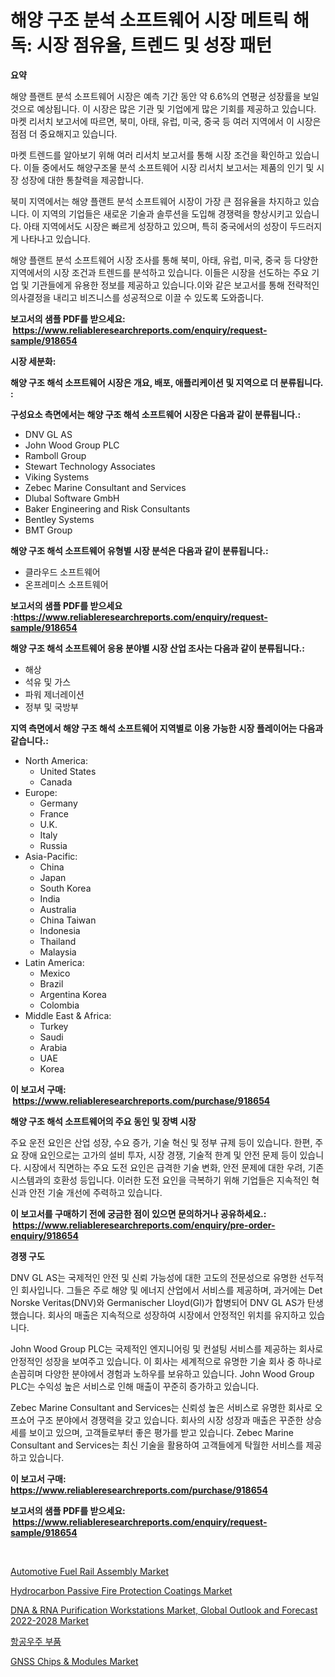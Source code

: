 <p><h1>해양 구조 분석 소프트웨어 시장 메트릭 해독: 시장 점유율, 트렌드 및 성장 패턴</h1></p><p><strong>요약</strong></p>
<p><p>해양 플랜트 분석 소프트웨어 시장은 예측 기간 동안 약 6.6%의 연평균 성장률을 보일 것으로 예상됩니다. 이 시장은 많은 기관 및 기업에게 많은 기회를 제공하고 있습니다. 마켓 리서치 보고서에 따르면, 북미, 아태, 유럽, 미국, 중국 등 여러 지역에서 이 시장은 점점 더 중요해지고 있습니다.</p><p>마켓 트렌드를 알아보기 위해 여러 리서치 보고서를 통해 시장 조건을 확인하고 있습니다. 이들 중에서도 해양구조물 분석 소프트웨어 시장 리서치 보고서는 제품의 인기 및 시장 성장에 대한 통찰력을 제공합니다.</p><p>북미 지역에서는 해양 플랜트 분석 소프트웨어 시장이 가장 큰 점유율을 차지하고 있습니다. 이 지역의 기업들은 새로운 기술과 솔루션을 도입해 경쟁력을 향상시키고 있습니다. 아태 지역에서도 시장은 빠르게 성장하고 있으며, 특히 중국에서의 성장이 두드러지게 나타나고 있습니다.</p><p>해양 플랜트 분석 소프트웨어 시장 조사를 통해 북미, 아태, 유럽, 미국, 중국 등 다양한 지역에서의 시장 조건과 트렌드를 분석하고 있습니다. 이들은 시장을 선도하는 주요 기업 및 기관들에게 유용한 정보를 제공하고 있습니다.이와 같은 보고서를 통해 전략적인 의사결정을 내리고 비즈니스를 성공적으로 이끌 수 있도록 도와줍니다.</p></p>
<p><strong>보고서의 샘플 PDF를 받으세요: &nbsp;<a href="https://www.reliableresearchreports.com/enquiry/request-sample/918654">https://www.reliableresearchreports.com/enquiry/request-sample/918654</a></strong></p>
<p><strong>시장 세분화:</strong></p>
<p><strong> 해양 구조 해석 소프트웨어 시장은 개요, 배포, 애플리케이션 및 지역으로 더 분류됩니다. :</strong></p>
<p><strong>구성요소 측면에서는 해양 구조 해석 소프트웨어 시장은 다음과 같이 분류됩니다.:</strong></p>
<p><ul><li>DNV GL AS</li><li>John Wood Group PLC</li><li>Ramboll Group</li><li>Stewart Technology Associates</li><li>Viking Systems</li><li>Zebec Marine Consultant and Services</li><li>Dlubal Software GmbH</li><li>Baker Engineering and Risk Consultants</li><li>Bentley Systems</li><li>BMT Group</li></ul></p>
<p><strong> 해양 구조 해석 소프트웨어 유형별 시장 분석은 다음과 같이 분류됩니다.:</strong></p>
<p><ul><li>클라우드 소프트웨어</li><li>온프레미스 소프트웨어</li></ul></p>
<p><strong>보고서의 샘플 PDF를 받으세요 :<a href="https://www.reliableresearchreports.com/enquiry/request-sample/918654">https://www.reliableresearchreports.com/enquiry/request-sample/918654</a></strong></p>
<p><strong> 해양 구조 해석 소프트웨어 응용 분야별 시장 산업 조사는 다음과 같이 분류됩니다.:</strong></p>
<p><ul><li>해상</li><li>석유 및 가스</li><li>파워 제너레이션</li><li>정부 및 국방부</li></ul></p>
<p><strong>지역 측면에서 해양 구조 해석 소프트웨어 지역별로 이용 가능한 시장 플레이어는 다음과 같습니다.:</strong></p>
<p><ul>
    <li>
        North America:
        <ul>
            <li>United States</li>
            <li>Canada</li>
        </ul>
    </li>
    <li>
        Europe:
        <ul>
            <li>Germany</li>
            <li>France</li>
            <li>U.K.</li>
            <li>Italy</li>
            <li>Russia</li>
        </ul>
    </li>
    <li>
        Asia-Pacific:
        <ul>
            <li>China</li>
            <li>Japan</li>
            <li>South Korea</li>
            <li>India</li>
            <li>Australia</li>
            <li>China Taiwan</li>
            <li>Indonesia</li>
            <li>Thailand</li>
            <li>Malaysia</li>
        </ul>
    </li>
    <li>
        Latin America:
        <ul>
            <li>Mexico</li>
            <li>Brazil</li>
            <li>Argentina Korea</li>
            <li>Colombia</li>
        </ul>
    </li>
    <li>
        Middle East & Africa:
        <ul>
            <li>Turkey</li>
            <li>Saudi</li>
            <li>Arabia</li>
            <li>UAE</li>
            <li>Korea</li>
        </ul>
    </li>
    </ul></p>
<p><strong>이 보고서 구매: &nbsp;<a href="https://www.reliableresearchreports.com/purchase/918654">https://www.reliableresearchreports.com/purchase/918654</a></strong></p>
<p><strong>해양 구조 해석 소프트웨어의 주요 동인 및 장벽 시장</strong></p>
<p><p>주요 운전 요인은 산업 성장, 수요 증가, 기술 혁신 및 정부 규제 등이 있습니다. 한편, 주요 장애 요인으로는 고가의 설비 투자, 시장 경쟁, 기술적 한계 및 안전 문제 등이 있습니다. 시장에서 직면하는 주요 도전 요인은 급격한 기술 변화, 안전 문제에 대한 우려, 기존 시스템과의 호환성 등입니다. 이러한 도전 요인을 극복하기 위해 기업들은 지속적인 혁신과 안전 기술 개선에 주력하고 있습니다.</p></p>
<p><strong>이 보고서를 구매하기 전에 궁금한 점이 있으면 문의하거나 공유하세요.: &nbsp;<a href="https://www.reliableresearchreports.com/enquiry/pre-order-enquiry/918654">https://www.reliableresearchreports.com/enquiry/pre-order-enquiry/918654</a></strong></p>
<p><strong>경쟁 구도</strong></p>
<p><p>DNV GL AS는 국제적인 안전 및 신뢰 가능성에 대한 고도의 전문성으로 유명한 선두적인 회사입니다. 그들은 주로 해양 및 에너지 산업에서 서비스를 제공하며, 과거에는 Det Norske Veritas(DNV)와 Germanischer Lloyd(Gl)가 합병되어 DNV GL AS가 탄생했습니다. 회사의 매출은 지속적으로 성장하여 시장에서 안정적인 위치를 유지하고 있습니다.</p><p>John Wood Group PLC는 국제적인 엔지니어링 및 컨설팅 서비스를 제공하는 회사로 안정적인 성장을 보여주고 있습니다. 이 회사는 세계적으로 유명한 기술 회사 중 하나로 손꼽히며 다양한 분야에서 경험과 노하우를 보유하고 있습니다. John Wood Group PLC는 수익성 높은 서비스로 인해 매출이 꾸준히 증가하고 있습니다.</p><p>Zebec Marine Consultant and Services는 신뢰성 높은 서비스로 유명한 회사로 오프쇼어 구조 분야에서 경쟁력을 갖고 있습니다. 회사의 시장 성장과 매출은 꾸준한 상승세를 보이고 있으며, 고객들로부터 좋은 평가를 받고 있습니다. Zebec Marine Consultant and Services는 최신 기술을 활용하여 고객들에게 탁월한 서비스를 제공하고 있습니다.</p></p>
<p><strong>이 보고서 구매: &nbsp; <a href="https://www.reliableresearchreports.com/purchase/918654">https://www.reliableresearchreports.com/purchase/918654</a></strong></p>
<p><strong>보고서의 샘플 PDF를 받으세요: &nbsp;<a href="https://www.reliableresearchreports.com/enquiry/request-sample/918654">https://www.reliableresearchreports.com/enquiry/request-sample/918654</a></strong><strong></strong></p>
<p>&nbsp;</p>
<p><p><a href="https://view.publitas.com/reportprime-1/automotive-fuel-rail-assembly-market-size-and-growth-market-segmentation-regional-and-country-breakdowns-and-market-trends-for-period-from-2024-2031/">Automotive Fuel Rail Assembly Market</a></p><p><a href="https://github.com/rahu1506/Market-Research-Report-List-3/blob/main/hydrocarbon-passive-fire-protection-coatings-market.md">Hydrocarbon Passive Fire Protection Coatings Market</a></p><p><a href="https://extreme-scabiosa-c81.notion.site/DNA-RNA-Purification-Workstations-Market-Global-Outlook-and-Forecast-2022-2028-Market-Research-Re-8dd74e4192b54c6cbb9177276f3b724a">DNA & RNA Purification Workstations Market, Global Outlook and Forecast 2022-2028 Market</a></p><p><a href="https://github.com/mpodehpw07370073/Market-Research-Report-List-1/blob/main/5463810183867.md">항공우주 부품</a></p><p><a href="https://issuu.com/reportprime-2/docs/gnss-chips-modules-market-size-2030.pptx">GNSS Chips & Modules Market</a></p></p>